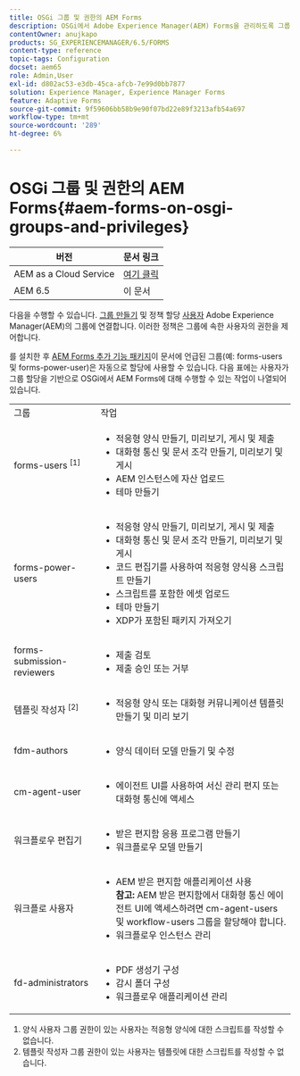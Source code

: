```yaml
---
title: OSGi 그룹 및 권한의 AEM Forms
description: OSGi에서 Adobe Experience Manager(AEM) Forms을 관리하도록 그룹에 사용자 할당
contentOwner: anujkapo
products: SG_EXPERIENCEMANAGER/6.5/FORMS
content-type: reference
topic-tags: Configuration
docset: aem65
role: Admin,User
exl-id: d802ac53-e3db-45ca-afcb-7e99d0bb7877
solution: Experience Manager, Experience Manager Forms
feature: Adaptive Forms
source-git-commit: 9f59606bb58b9e90f07bd22e89f3213afb54a697
workflow-type: tm+mt
source-wordcount: '289'
ht-degree: 6%

---
```


# OSGi 그룹 및 권한의 AEM Forms{#aem-forms-on-osgi-groups-and-privileges}

| 버전 | 문서 링크 |
| -------- | ---------------------------- |
| AEM as a Cloud Service | [여기 클릭](https://experienceleague.adobe.com/docs/experience-manager-cloud-service/content/forms/setup-configure-migrate/forms-groups-privileges-tasks.html) |
| AEM 6.5 | 이 문서 |

다음을 수행할 수 있습니다. [그룹 만들기](/help/sites-administering/user-group-ac-admin.md#group-administration) 및 정책 할당 [사용자](/help/sites-administering/user-group-ac-admin.md#user-administration) Adobe Experience Manager(AEM)의 그룹에 연결합니다. 이러한 정책은 그룹에 속한 사용자의 권한을 제어합니다.

를 설치한 후 [AEM Forms 추가 기능 패키지](../../forms/using/installing-configuring-aem-forms-osgi.md)이 문서에 언급된 그룹(예: forms-users 및 forms-power-user)은 자동으로 할당에 사용할 수 있습니다. 다음 표에는 사용자가 그룹 할당을 기반으로 OSGi에서 AEM Forms에 대해 수행할 수 있는 작업이 나열되어 있습니다.

<table>
 <tbody>
  <tr>
   <td>그룹</td> 
   <td>작업</td> 
  </tr>
  <tr>
   <td>forms-users <sup>[1]</sup></td> 
   <td>
    <ul> 
     <li>적응형 양식 만들기, 미리보기, 게시 및 제출</li> 
     <li>대화형 통신 및 문서 조각 만들기, 미리보기 및 게시</li> 
     <li>AEM 인스턴스에 자산 업로드</li> 
     <li>테마 만들기</li> 
    </ul> </td> 
  </tr>
  <tr>
   <td>forms-power-users</td> 
   <td>
    <ul> 
     <li>적응형 양식 만들기, 미리보기, 게시 및 제출</li> 
     <li>대화형 통신 및 문서 조각 만들기, 미리보기 및 게시</li> 
     <li>코드 편집기를 사용하여 적응형 양식용 스크립트 만들기</li> 
     <li>스크립트를 포함한 에셋 업로드</li> 
     <li>테마 만들기</li> 
     <li>XDP가 포함된 패키지 가져오기</li> 
    </ul> </td> 
  </tr>
  <tr>
   <td>forms-submission-reviewers</td> 
   <td>
    <ul> 
     <li>제출 검토</li> 
     <li>제출 승인 또는 거부</li> 
    </ul> </td> 
  </tr>
  <tr>
   <td>템플릿 작성자 <sup>[2]</sup></td> 
   <td>
    <ul> 
     <li>적응형 양식 또는 대화형 커뮤니케이션 템플릿 만들기 및 미리 보기</li> 
    </ul> </td> 
  </tr>
  <tr>
   <td><p>fdm-authors</p> </td> 
   <td>
    <ul> 
     <li>양식 데이터 모델 만들기 및 수정</li> 
    </ul> </td> 
  </tr>
  <tr>
   <td>cm-agent-user</td> 
   <td>
    <ul> 
     <li>에이전트 UI를 사용하여 서신 관리 편지 또는 대화형 통신에 액세스</li> 
    </ul> </td> 
  </tr>
  <tr>
   <td><p>워크플로우 편집기</p> </td> 
   <td>
    <ul> 
     <li>받은 편지함 응용 프로그램 만들기</li> 
     <li>워크플로우 모델 만들기</li> 
    </ul> </td> 
  </tr>
  <tr>
   <td>워크플로 사용자</td> 
   <td>
    <ul> 
     <li>AEM 받은 편지함 애플리케이션 사용<br /> <strong>참고: </strong>AEM 받은 편지함에서 대화형 통신 에이전트 UI에 액세스하려면 cm-agent-users 및 workflow-users 그룹을 할당해야 합니다.</li> 
     <li>워크플로우 인스턴스 관리</li> 
    </ul> </td> 
  </tr>
  <tr>
   <td>fd-administrators</td> 
   <td>
    <ul> 
     <li>PDF 생성기 구성</li> 
     <li>감시 폴더 구성</li> 
     <li>워크플로우 애플리케이션 관리</li> 
    </ul> </td> 
  </tr>
 </tbody>
</table>

1. 양식 사용자 그룹 권한이 있는 사용자는 적응형 양식에 대한 스크립트를 작성할 수 없습니다.
1. 템플릿 작성자 그룹 권한이 있는 사용자는 템플릿에 대한 스크립트를 작성할 수 없습니다.
